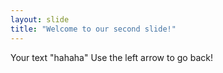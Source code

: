 ```yaml
---
layout: slide
title: "Welcome to our second slide!"
---
```

Your text "hahaha"
Use the left arrow to go back!
